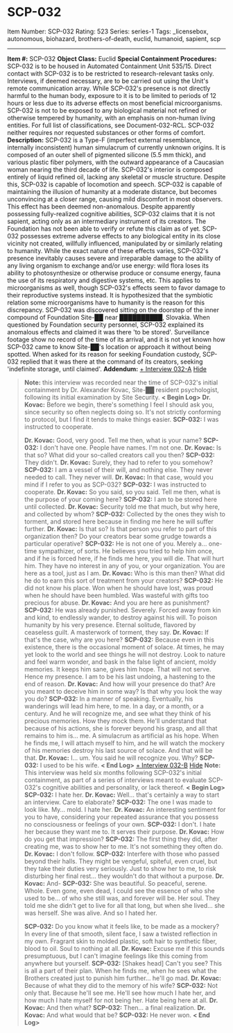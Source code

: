 # SCP-032
Item Number: SCP-032
Rating: 523
Series: series-1
Tags: _licensebox, autonomous, biohazard, brothers-of-death, euclid, humanoid, sapient, scp

---

**Item #:** SCP-032
**Object Class:** Euclid
**Special Containment Procedures:** SCP-032 is to be housed in Automated Containment Unit 535/15. Direct contact with SCP-032 is to be restricted to research-relevant tasks only. Interviews, if deemed necessary, are to be carried out using the Unit's remote communication array. While SCP-032's presence is not directly harmful to the human body, exposure to it is to be limited to periods of 12 hours or less due to its adverse effects on most beneficial microorganisms. SCP-032 is not to be exposed to any biological material not refined or otherwise tempered by humanity, with an emphasis on non-human living entities. For full list of classifications, see Document-032-RCL. SCP-032 neither requires nor requested substances or other forms of comfort.
**Description:** SCP-032 is a Type-F (imperfect external resemblance, internally inconsistent) human simulacrum of currently unknown origins. It is composed of an outer shell of pigmented silicone (5.5 mm thick), and various plastic fiber polymers, with the outward appearance of a Caucasian woman nearing the third decade of life. SCP-032's interior is composed entirely of liquid refined oil, lacking any skeletal or muscle structure. Despite this, SCP-032 is capable of locomotion and speech. SCP-032 is capable of maintaining the illusion of humanity at a moderate distance, but becomes unconvincing at a closer range, causing mild discomfort in most observers. This effect has been deemed non-anomalous. Despite apparently possessing fully-realized cognitive abilities, SCP-032 claims that it is not sapient, acting only as an intermediary instrument of its creators. The Foundation has not been able to verify or refute this claim as of yet.
SCP-032 possesses extreme adverse effects to any biological entity in its close vicinity not created, willfully influenced, manipulated by or similarly relating to humanity. While the exact nature of these effects varies, SCP-032's presence inevitably causes severe and irreparable damage to the ability of any living organism to exchange and/or use energy: wild flora loses its ability to photosynthesize or otherwise produce or consume energy, fauna the use of its respiratory and digestive systems, etc. This applies to microorganisms as well, though SCP-032's effects seem to favor damage to their reproductive systems instead. It is hypothesized that the symbiotic relation some microorganisms have to humanity is the reason for this discrepancy.
SCP-032 was discovered sitting on the doorstep of the inner compound of Foundation Site-██ near ██████████, Slovakia. When questioned by Foundation security personnel, SCP-032 explained its anomalous effects and claimed it was there 'to be stored'. Surveillance footage show no record of the time of its arrival, and it is not yet known how SCP-032 came to know Site-██'s location or approach it without being spotted. When asked for its reason for seeking Foundation custody, SCP-032 replied that it was there at the command of its creators, seeking 'indefinite storage, until claimed'.
**Addendum:**
[\+ Interview 032-A](javascript:;)
[Hide](javascript:;)
> **Note:** this interview was recorded near the time of SCP-032's initial containment by Dr. Alexander Kovac, Site-██ resident psychologist, following its initial examination by Site Security.
> **< Begin Log>**
> **Dr. Kovac:** Before we begin, there's something I feel I should ask you, since security so often neglects doing so. It's not strictly conforming to protocol, but I find it tends to make things easier.
> **SCP-032:** I was instructed to cooperate.  
>    
>  **Dr. Kovac:** Good, very good. Tell me then, what is your name?
> **SCP-032:** I don't have one. People have names. I'm not one.
> **Dr. Kovac:** Is that so? What did your so-called creators call you then?
> **SCP-032:** They didn't.
> **Dr. Kovac:** Surely, they had to refer to you somehow?
> **SCP-032:** I am a vessel of their will, and nothing else. They never needed to call. They never will.
> **Dr. Kovac:** In that case, would you mind if I refer to you as SCP-032?
> **SCP-032:** I was instructed to cooperate.
> **Dr. Kovac:** So you said, so you said. Tell me then, what is the purpose of your coming here?
> **SCP-032:** I am to be stored here until collected.
> **Dr. Kovac:** Security told me that much, but why here, and collected by whom?
> **SCP-032:** Collected by the ones they wish to torment, and stored here because in finding me here he will suffer further.
> **Dr. Kovac:** Is that so? Is that person you refer to part of this organization then? Do your creators bear some grudge towards a particular operative?
> **SCP-032:** He is not one of you. Merely a… one-time sympathizer, of sorts. He believes you tried to help him once, and if he is forced here, if he finds me here, you will die. That will hurt him. They have no interest in any of you, or your organization. You are here as a tool, just as I am.
> **Dr. Kovac:** Who is this man then? What did he do to earn this sort of treatment from your creators?
> **SCP-032:** He did not know his place. Won when he should have lost, was proud when he should have been humbled. Was wasteful with gifts too precious for abuse.
> **Dr. Kovac:** And you are here as punishment?
> **SCP-032:** He was already punished. Severely. Forced away from kin and kind, to endlessly wander, to destroy against his will. To poison humanity by his very presence. Eternal solitude, flavored by ceaseless guilt. A masterwork of torment, they say.
> **Dr. Kovac:** If that's the case, why are you here?
> **SCP-032:** Because even in this existence, there is the occasional moment of solace. At times, he may yet look to the world and see things he will not destroy. Look to nature and feel warm wonder, and bask in the false light of ancient, moldy memories. It keeps him sane, gives him hope. That will not serve. Hence my presence. I am to be his last undoing, a hastening to the end of reason.
> **Dr. Kovac:** And how will your presence do that? Are you meant to deceive him in some way? Is that why you look the way you do?
> **SCP-032:** In a manner of speaking. Eventually, his wanderings will lead him here, to me. In a day, or a month, or a century. And he will recognize me, and see what they think of his precious memories. How they mock them. He'll understand that because of his actions, she is forever beyond his grasp, and all that remains to him is… me. A simulacrum as artificial as his hope. When he finds me, I will attach myself to him, and he will watch the mockery of his memories destroy his last source of solace. And that will be that.
> **Dr. Kovac:** I… um. You said he will recognize you. Why?
> **SCP-032:** I used to be his wife.
> **< End Log>**
[\+ Interview 032-B](javascript:;)
[Hide](javascript:;)
> **Note:** This interview was held six months following SCP-032's initial containment, as part of a series of interviews meant to evaluate SCP-032's cognitive abilities and personality, or lack thereof.
> **< Begin Log>**
> **SCP-032:** I hate her.
> **Dr. Kovac:** Well… that's certainly a way to start an interview. Care to elaborate?
> **SCP-032:** The one I was made to look like. My… mold. I hate her.
> **Dr. Kovac:** An interesting sentiment for you to have, considering your repeated assurance that you possess no consciousness or feelings of your own.
> **SCP-032:** I don't. I hate her because they want me to. It serves their purpose.
> **Dr. Kovac:** How do you get that impression?
> **SCP-032:** The first thing they did, after creating me, was to show her to me. It's not something they often do.
> **Dr. Kovac:** I don't follow.
> **SCP-032:** Interfere with those who passed beyond their halls. They might be vengeful, spiteful, even cruel, but they take their duties very seriously. Just to show her to me, to risk disturbing her final rest… they wouldn't do that without a purpose.
> **Dr. Kovac:** And-
> **SCP-032:** She was beautiful. So peaceful, serene. Whole. Even gone, even dead, I could see the essence of who she used to be… of who she still was, and forever will be. Her soul. They told me she didn't get to live for all that long, but when she lived… she was herself. She was alive. And so I hated her.  
>    
>  **SCP-032:** Do you know what it feels like, to be made as a mockery? In every line of that smooth, silent face, I saw a twisted reflection in my own. Fragrant skin to molded plastic, soft hair to synthetic fiber, blood to oil. Soul to nothing at all.
> **Dr. Kovac:** Excuse me if this sounds presumptuous, but I can't imagine feelings like this coming from anywhere but yourself.
> **SCP-032:** [Shakes head] Can't you see? This is all a part of their plan. When he finds me, when he sees what the Brothers created just to punish him further… he'll go mad.
> **Dr. Kovac:** Because of what they did to the memory of his wife?
> **SCP-032:** Not only that. Because he'll see me. He'll see how much I hate her, and how much I hate myself for not being her. Hate being here at all.
> **Dr. Kovac:** And then what?
> **SCP-032:** Then… a final realization.
> **Dr. Kovac:** And what would that be?
> **SCP-032:** He never won.
> **< End Log>**